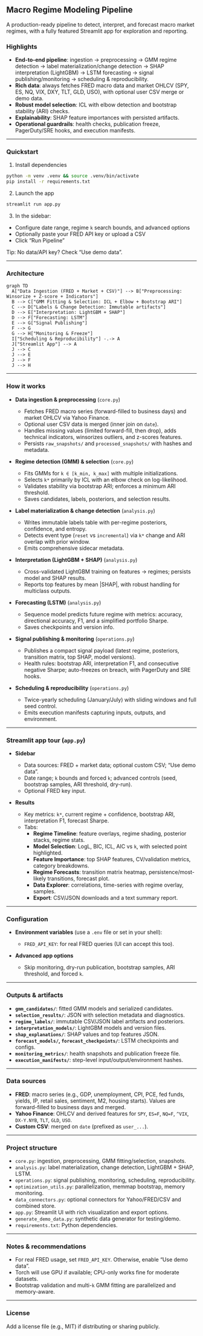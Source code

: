 ## Macro Regime Modeling Pipeline

A production-ready pipeline to detect, interpret, and forecast macro market regimes, with a fully featured Streamlit app for exploration and reporting.

### Highlights
- **End-to-end pipeline**: ingestion → preprocessing → GMM regime detection → label materialization/change detection → SHAP interpretation (LightGBM) → LSTM forecasting → signal publishing/monitoring → scheduling & reproducibility.
- **Rich data**: always fetches FRED macro data and market OHLCV (SPY, ES, NQ, VIX, DXY, TLT, GLD, USO), with optional user CSV merge or demo data.
- **Robust model selection**: ICL with elbow detection and bootstrap stability (ARI) checks.
- **Explainability**: SHAP feature importances with persisted artifacts.
- **Operational guardrails**: health checks, publication freeze, PagerDuty/SRE hooks, and execution manifests.

---

### Quickstart
1) Install dependencies
```bash
python -m venv .venv && source .venv/bin/activate
pip install -r requirements.txt
```

2) Launch the app
```bash
streamlit run app.py
```

3) In the sidebar:
- Configure date range, regime `k` search bounds, and advanced options
- Optionally paste your FRED API key or upload a CSV
- Click “Run Pipeline”

Tip: No data/API key? Check “Use demo data”.

---

### Architecture
```mermaid
graph TD
  A["Data Ingestion (FRED + Market + CSV)"] --> B["Preprocessing: Winsorize + Z-score + Indicators"]
  B --> C["GMM Fitting & Selection: ICL + Elbow + Bootstrap ARI"]
  C --> D["Labels & Change Detection: Immutable artifacts"]
  D --> E["Interpretation: LightGBM + SHAP"]
  D --> F["Forecasting: LSTM"]
  E --> G["Signal Publishing"]
  F --> G
  G --> H["Monitoring & Freeze"]
  I["Scheduling & Reproducibility"] -.-> A
  J["Streamlit App"] --> A
  J --> C
  J --> E
  J --> F
  J --> H
```

---

### How it works
- **Data ingestion & preprocessing** (`core.py`)
  - Fetches FRED macro series (forward-filled to business days) and market OHLCV via Yahoo Finance.
  - Optional user CSV data is merged (inner join on `date`).
  - Handles missing values (limited forward-fill, then drop), adds technical indicators, winsorizes outliers, and z-scores features.
  - Persists `raw_snapshots/` and `processed_snapshots/` with hashes and metadata.

- **Regime detection (GMM) & selection** (`core.py`)
  - Fits GMMs for `k ∈ [k_min, k_max]` with multiple initializations.
  - Selects `k*` primarily by ICL with an elbow check on log-likelihood.
  - Validates stability via bootstrap ARI; enforces a minimum ARI threshold.
  - Saves candidates, labels, posteriors, and selection results.

- **Label materialization & change detection** (`analysis.py`)
  - Writes immutable labels table with per-regime posteriors, confidence, and entropy.
  - Detects event type (`reset` vs `incremental`) via `k*` change and ARI overlap with prior window.
  - Emits comprehensive sidecar metadata.

- **Interpretation (LightGBM + SHAP)** (`analysis.py`)
  - Cross-validated LightGBM training on features → regimes; persists model and SHAP results.
  - Reports top features by mean |SHAP|, with robust handling for multiclass outputs.

- **Forecasting (LSTM)** (`analysis.py`)
  - Sequence model predicts future regime with metrics: accuracy, directional accuracy, F1, and a simplified portfolio Sharpe.
  - Saves checkpoints and version info.

- **Signal publishing & monitoring** (`operations.py`)
  - Publishes a compact signal payload (latest regime, posteriors, transition matrix, top SHAP, model versions).
  - Health rules: bootstrap ARI, interpretation F1, and consecutive negative Sharpe; auto-freezes on breach, with PagerDuty and SRE hooks.

- **Scheduling & reproducibility** (`operations.py`)
  - Twice-yearly scheduling (January/July) with sliding windows and full seed control.
  - Emits execution manifests capturing inputs, outputs, and environment.

---

### Streamlit app tour (`app.py`)
- **Sidebar**
  - Data sources: FRED + market data; optional custom CSV; “Use demo data”.
  - Date range; `k` bounds and forced `k`; advanced controls (seed, bootstrap samples, ARI threshold, dry-run).
  - Optional FRED key input.

- **Results**
  - Key metrics: `k*`, current regime + confidence, bootstrap ARI, interpretation F1, forecast Sharpe.
  - Tabs:
    - **Regime Timeline**: feature overlays, regime shading, posterior stacks, regime stats.
    - **Model Selection**: LogL, BIC, ICL, AIC vs `k`, with selected point highlighted.
    - **Feature Importance**: top SHAP features, CV/validation metrics, category breakdowns.
    - **Regime Forecasts**: transition matrix heatmap, persistence/most-likely transitions, forecast plot.
    - **Data Explorer**: correlations, time-series with regime overlay, samples.
    - **Export**: CSV/JSON downloads and a text summary report.

---

### Configuration
- **Environment variables** (use a `.env` file or set in your shell):
  - `FRED_API_KEY`: for real FRED queries (UI can accept this too).


- **Advanced app options**
  - Skip monitoring, dry-run publication, bootstrap samples, ARI threshold, and forced `k`.

---

### Outputs & artifacts
- **`gmm_candidates/`**: fitted GMM models and serialized candidates.
- **`selection_results/`**: JSON with selection metadata and diagnostics.
- **`regime_labels/`**: immutable CSV/JSON label artifacts and posteriors.
- **`interpretation_models/`**: LightGBM models and version files.
- **`shap_explanations/`**: SHAP values and top features JSON.
- **`forecast_models/`, `forecast_checkpoints/`**: LSTM checkpoints and configs.
- **`monitoring_metrics/`**: health snapshots and publication freeze file.
- **`execution_manifests/`**: step-level input/output/environment hashes.

---

### Data sources
- **FRED**: macro series (e.g., GDP, unemployment, CPI, PCE, fed funds, yields, IP, retail sales, sentiment, M2, housing starts). Values are forward-filled to business days and merged.
- **Yahoo Finance**: OHLCV and derived features for `SPY`, `ES=F`, `NQ=F`, `^VIX`, `DX-Y.NYB`, `TLT`, `GLD`, `USO`.
- **Custom CSV**: merged on `date` (prefixed as `user_...`).

---

### Project structure
- `core.py`: ingestion, preprocessing, GMM fitting/selection, snapshots.
- `analysis.py`: label materialization, change detection, LightGBM + SHAP, LSTM.
- `operations.py`: signal publishing, monitoring, scheduling, reproducibility.
- `optimization_utils.py`: parallelization, memmap bootstrap, memory monitoring.
- `data_connectors.py`: optional connectors for Yahoo/FRED/CSV and combined store.
- `app.py`: Streamlit UI with rich visualization and export options.
- `generate_demo_data.py`: synthetic data generator for testing/demo.
- `requirements.txt`: Python dependencies.

---

### Notes & recommendations
- For real FRED usage, set `FRED_API_KEY`. Otherwise, enable “Use demo data”.
- Torch will use GPU if available; CPU-only works fine for moderate datasets.
- Bootstrap validation and multi-`k` GMM fitting are parallelized and memory-aware.

---

### License
Add a license file (e.g., MIT) if distributing or sharing publicly.


